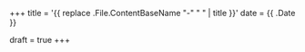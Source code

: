 +++
title = '{{ replace .File.ContentBaseName "-" " " | title }}'
date = {{ .Date }}

draft = true
+++
